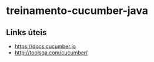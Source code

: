 # treinamento-cucumber-java



## Links úteis
- https://docs.cucumber.io
- http://toolsqa.com/cucumber/
